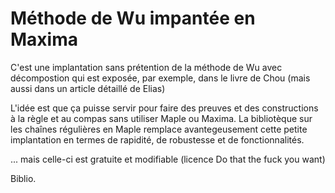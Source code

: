# Méthode de Wu impantée en Maxima

C'est une implantation sans prétention de la méthode de Wu avec décompostion qui est exposée, par exemple, 
dans le livre de Chou (mais aussi dans un article détaillé de Elias)

L'idée est que ça puisse servir pour faire des preuves et des constructions à la règle et au compas 
sans utiliser Maple ou Maxima. La bibliotèque sur les chaînes régulières en Maple remplace avantegeusement
cette petite implantation en termes de rapidité, de robustesse et de fonctionnalités.

... mais celle-ci est gratuite et modifiable (licence Do that the fuck you want)

Biblio.
